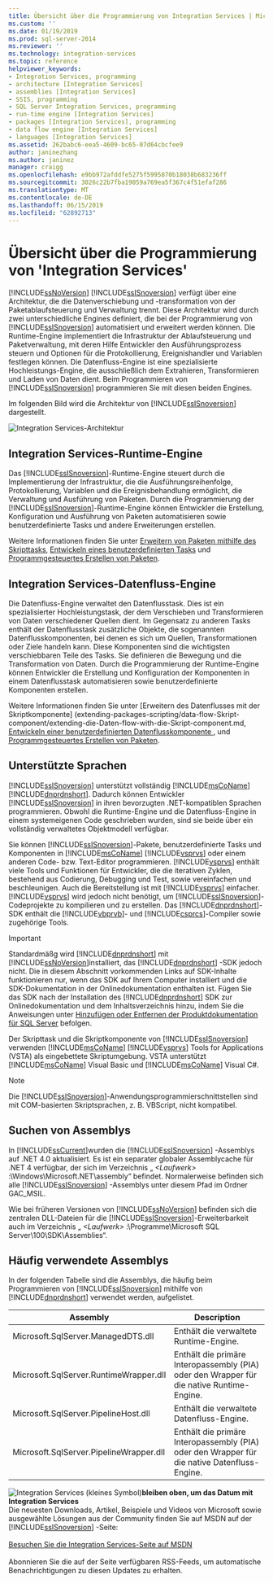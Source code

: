 ```yaml
---
title: Übersicht über die Programmierung von Integration Services | Microsoft-Dokumentation
ms.custom: ''
ms.date: 01/19/2019
ms.prod: sql-server-2014
ms.reviewer: ''
ms.technology: integration-services
ms.topic: reference
helpviewer_keywords:
- Integration Services, programming
- architecture [Integration Services]
- assemblies [Integration Services]
- SSIS, programming
- SQL Server Integration Services, programming
- run-time engine [Integration Services]
- packages [Integration Services], programming
- data flow engine [Integration Services]
- languages [Integration Services]
ms.assetid: 262babc6-eea5-4609-bc65-07d64cbcfee9
author: janinezhang
ms.author: janinez
manager: craigg
ms.openlocfilehash: e9bb972afddfe5275f5995870b18038b683236ff
ms.sourcegitcommit: 3026c22b7fba19059a769ea5f367c4f51efaf286
ms.translationtype: MT
ms.contentlocale: de-DE
ms.lasthandoff: 06/15/2019
ms.locfileid: "62892713"
---
```

# <a name="integration-services-programming-overview"></a>Übersicht über die Programmierung von 'Integration Services'
  [!INCLUDE[ssNoVersion](../includes/ssnoversion-md.md)] [!INCLUDE[ssISnoversion](../includes/ssisnoversion-md.md)] verfügt über eine Architektur, die die Datenverschiebung und -transformation von der Paketablaufsteuerung und Verwaltung trennt. Diese Architektur wird durch zwei unterschiedliche Engines definiert, die bei der Programmierung von [!INCLUDE[ssISnoversion](../includes/ssisnoversion-md.md)] automatisiert und erweitert werden können. Die Runtime-Engine implementiert die Infrastruktur der Ablaufsteuerung und Paketverwaltung, mit deren Hilfe Entwickler den Ausführungsprozess steuern und Optionen für die Protokollierung, Ereignishandler und Variablen festlegen können. Die Datenfluss-Engine ist eine spezialisierte Hochleistungs-Engine, die ausschließlich dem Extrahieren, Transformieren und Laden von Daten dient. Beim Programmieren von [!INCLUDE[ssISnoversion](../includes/ssisnoversion-md.md)] programmieren Sie mit diesen beiden Engines.  
  
 Im folgenden Bild wird die Architektur von [!INCLUDE[ssISnoversion](../includes/ssisnoversion-md.md)] dargestellt.  
  
 ![Integration Services-Architektur](media/mw-dts-01.gif "Integration Services architecture")  
  
## <a name="integration-services-run-time-engine"></a>Integration Services-Runtime-Engine  
 Das [!INCLUDE[ssISnoversion](../includes/ssisnoversion-md.md)]-Runtime-Engine steuert durch die Implementierung der Infrastruktur, die die Ausführungsreihenfolge, Protokollierung, Variablen und die Ereignisbehandlung ermöglicht, die Verwaltung und Ausführung von Paketen. Durch die Programmierung der [!INCLUDE[ssISnoversion](../includes/ssisnoversion-md.md)]-Runtime-Engine können Entwickler die Erstellung, Konfiguration und Ausführung von Paketen automatisieren sowie benutzerdefinierte Tasks und andere Erweiterungen erstellen.  
  
 Weitere Informationen finden Sie unter [Erweitern von Paketen mithilfe des Skripttasks](extending-packages-scripting/task/extending-the-package-with-the-script-task.md), [Entwickeln eines benutzerdefinierten Tasks](extending-packages-custom-objects/task/developing-a-custom-task.md) und [Programmgesteuertes Erstellen von Paketen](building-packages-programmatically/building-packages-programmatically.md).  
  
## <a name="integration-services-data-flow-engine"></a>Integration Services-Datenfluss-Engine  
 Die Datenfluss-Engine verwaltet den Datenflusstask. Dies ist ein spezialisierter Hochleistungstask, der dem Verschieben und Transformieren von Daten verschiedener Quellen dient. Im Gegensatz zu anderen Tasks enthält der Datenflusstask zusätzliche Objekte, die sogenannten Datenflusskomponenten, bei denen es sich um Quellen, Transformationen oder Ziele handeln kann. Diese Komponenten sind die wichtigsten verschiebbaren Teile des Tasks. Sie definieren die Bewegung und die Transformation von Daten. Durch die Programmierung der Runtime-Engine können Entwickler die Erstellung und Konfiguration der Komponenten in einem Datenflusstask automatisieren sowie benutzerdefinierte Komponenten erstellen.  
  
 Weitere Informationen finden Sie unter [Erweitern des Datenflusses mit der Skriptkomponente] (extending-packages-scripting/data-flow-Skript-component/extending-die-Daten-flow-with-die-Skript-component.md, [Entwickeln einer benutzerdefinierten Datenflusskomponente ](extending-packages-custom-objects/data-flow/developing-a-custom-data-flow-component.md), und [Programmgesteuertes Erstellen von Paketen](building-packages-programmatically/building-packages-programmatically.md).  
  
## <a name="supported-languages"></a>Unterstützte Sprachen  
 [!INCLUDE[ssISnoversion](../includes/ssisnoversion-md.md)] unterstützt vollständig [!INCLUDE[msCoName](../includes/msconame-md.md)] [!INCLUDE[dnprdnshort](../includes/dnprdnshort-md.md)]. Dadurch können Entwickler [!INCLUDE[ssISnoversion](../includes/ssisnoversion-md.md)] in ihren bevorzugten .NET-kompatiblen Sprachen programmieren. Obwohl die Runtime-Engine und die Datenfluss-Engine in einem systemeigenen Code geschrieben wurden, sind sie beide über ein vollständig verwaltetes Objektmodell verfügbar.  
  
 Sie können [!INCLUDE[ssISnoversion](../includes/ssisnoversion-md.md)]-Pakete, benutzerdefinierte Tasks und Komponenten in [!INCLUDE[msCoName](../includes/msconame-md.md)] [!INCLUDE[vsprvs](../includes/vsprvs-md.md)] oder einem anderen Code- bzw. Text-Editor programmieren. [!INCLUDE[vsprvs](../includes/vsprvs-md.md)] enthält viele Tools und Funktionen für Entwickler, die die iterativen Zyklen, bestehend aus Codierung, Debugging und Test, sowie vereinfachen und beschleunigen. Auch die Bereitstellung ist mit [!INCLUDE[vsprvs](../includes/vsprvs-md.md)] einfacher. [!INCLUDE[vsprvs](../includes/vsprvs-md.md)] wird jedoch nicht benötigt, um [!INCLUDE[ssISnoversion](../includes/ssisnoversion-md.md)]-Codeprojekte zu kompilieren und zu erstellen. Das [!INCLUDE[dnprdnshort](../includes/dnprdnshort-md.md)]-SDK enthält die [!INCLUDE[vbprvb](../includes/vbprvb-md.md)]- und [!INCLUDE[csprcs](../includes/csprcs-md.md)]-Compiler sowie zugehörige Tools.  
  
> [!IMPORTANT]  
>  Standardmäßg wird [!INCLUDE[dnprdnshort](../includes/dnprdnshort-md.md)] mit [!INCLUDE[ssNoVersion](../includes/ssnoversion-md.md)]installiert, das [!INCLUDE[dnprdnshort](../includes/dnprdnshort-md.md)] -SDK jedoch nicht. Die in diesem Abschnitt vorkommenden Links auf SDK-Inhalte funktionieren nur, wenn das SDK auf Ihrem Computer installiert und die SDK-Dokumentation in der Onlinedokumentation enthalten ist. Fügen Sie das SDK nach der Installation des [!INCLUDE[dnprdnshort](../includes/dnprdnshort-md.md)] SDK zur Onlinedokumentation und dem Inhaltsverzeichnis hinzu, indem Sie die Anweisungen unter [Hinzufügen oder Entfernen der Produktdokumentation für SQL Server](../2014-toc/books-online-for-sql-server-2014.md) befolgen.  
  
 Der Skripttask und die Skriptkomponente von [!INCLUDE[ssISnoversion](../includes/ssisnoversion-md.md)] verwenden [!INCLUDE[msCoName](../includes/msconame-md.md)] [!INCLUDE[vsprvs](../includes/vsprvs-md.md)] Tools for Applications (VSTA) als eingebettete Skriptumgebung. VSTA unterstützt [!INCLUDE[msCoName](../includes/msconame-md.md)] Visual Basic und [!INCLUDE[msCoName](../includes/msconame-md.md)] Visual C#.  
  
> [!NOTE]  
>  Die [!INCLUDE[ssISnoversion](../includes/ssisnoversion-md.md)]-Anwendungsprogrammierschnittstellen sind mit COM-basierten Skriptsprachen, z. B. VBScript, nicht kompatibel.  
  
## <a name="locating-assemblies"></a>Suchen von Assemblys  
 In [!INCLUDE[ssCurrent](../includes/sscurrent-md.md)]wurden die [!INCLUDE[ssISnoversion](../includes/ssisnoversion-md.md)] -Assemblys auf .NET 4.0 aktualisiert. Es ist ein separater globaler Assemblycache für .NET 4 verfügbar, der sich im Verzeichnis „ *\<Laufwerk>* :\Windows\Microsoft.NET\assembly“ befindet. Normalerweise befinden sich alle [!INCLUDE[ssISnoversion](../includes/ssisnoversion-md.md)] -Assemblys unter diesem Pfad im Ordner GAC_MSIL.  
  
 Wie bei früheren Versionen von [!INCLUDE[ssNoVersion](../includes/ssnoversion-md.md)] befinden sich die zentralen DLL-Dateien für die [!INCLUDE[ssISnoversion](../includes/ssisnoversion-md.md)]-Erweiterbarkeit auch im Verzeichnis „ *\<Laufwerk>* :\Programme\Microsoft SQL Server\100\SDK\Assemblies“.  
  
## <a name="commonly-used-assemblies"></a>Häufig verwendete Assemblys  
 In der folgenden Tabelle sind die Assemblys, die häufig beim Programmieren von [!INCLUDE[ssISnoversion](../includes/ssisnoversion-md.md)] mithilfe von [!INCLUDE[dnprdnshort](../includes/dnprdnshort-md.md)] verwendet werden, aufgelistet.  
  
|Assembly|Description|  
|--------------|-----------------|  
|Microsoft.SqlServer.ManagedDTS.dll|Enthält die verwaltete Runtime-Engine.|  
|Microsoft.SqlServer.RuntimeWrapper.dll|Enthält die primäre Interopassembly (PIA) oder den Wrapper für die native Runtime-Engine.|  
|Microsoft.SqlServer.PipelineHost.dll|Enthält die verwaltete Datenfluss-Engine.|  
|Microsoft.SqlServer.PipelineWrapper.dll|Enthält die primäre Interopassembly (PIA) oder den Wrapper für die native Datenfluss-Engine.|  

![Integration Services (kleines Symbol)](media/dts-16.gif "Integration Services (kleines Symbol)")**bleiben oben, um das Datum mit Integration Services**<br /> Die neuesten Downloads, Artikel, Beispiele und Videos von Microsoft sowie ausgewählte Lösungen aus der Community finden Sie auf MSDN auf der [!INCLUDE[ssISnoversion](../includes/ssisnoversion-md.md)] -Seite:<br /><br /> [Besuchen Sie die Integration Services-Seite auf MSDN](https://go.microsoft.com/fwlink/?LinkId=136655)<br /><br /> Abonnieren Sie die auf der Seite verfügbaren RSS-Feeds, um automatische Benachrichtigungen zu diesen Updates zu erhalten.  
  
  
